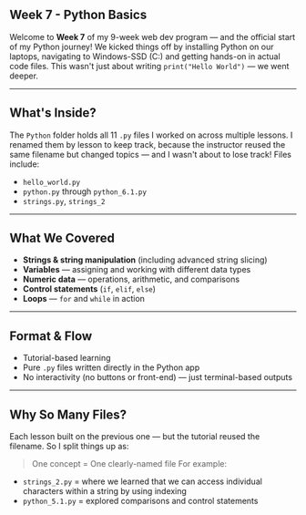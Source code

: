 ## Week 7 - Python Basics

Welcome to **Week 7** of my 9-week web dev program — and the official start of my Python journey!
We kicked things off by installing Python on our laptops, navigating to Windows-SSD (C:) and getting hands-on in actual code files.
This wasn't just about writing `print("Hello World")` — we went deeper.

---

## What's Inside?

The `Python` folder holds all 11 `.py` files I worked on across multiple lessons.
I renamed them by lesson to keep track, because the instructor reused the same filename but changed topics — and I wasn't about to lose track!
Files include:
* `hello_world.py`
* `python.py` through `python_6.1.py`
* `strings.py`, `strings_2`

---

## What We Covered

* **Strings & string manipulation** (including advanced string slicing)
* **Variables** — assigning and working with different data types
* **Numeric data** — operations, arithmetic, and comparisons
* **Control statements** (`if`, `elif`, `else`)
* **Loops** — `for` and `while` in action

---

## Format & Flow

* Tutorial-based learning
* Pure `.py` files written directly in the Python app
* No interactivity (no buttons or front-end) — just terminal-based outputs

---

## Why So Many Files?

Each lesson built on the previous one — but the tutorial reused the filename.
So I split things up as:

> One concept = One clearly-named file
  For example:

* `strings_2.py` = where we learned that we can access individual characters within a string by using indexing
* `python_5.1.py` = explored comparisons and control statements

